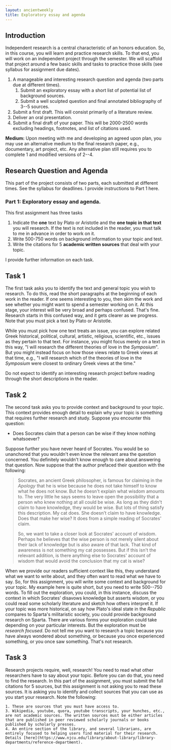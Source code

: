 ```yaml
---
layout: ancientweekly
title: Exploratory essay and agenda
---
```


## Introduction

Independent research is a central characteristic of an honors education. So, in this course, you will learn and practice research skills. To that end, you will work on an independent project through the semester. We will scaffold that project around a few basic skills and tasks to practice those skills (see syllabus for assignment due dates). 

1. A manageable and interesting research question and agenda (two parts due at different times).
	1. Submit an exploratory essay with a short list of potential list of background sources. 
	2. Submit a well sculpted question and final annotated bibliography of 3--5 sources.  
2. Submit a first draft. This will consist primarily of a literature review. 
3. Deliver an oral presentation.
4. Submit a final draft of your paper. This will be 2000-2500 words excluding headings, footnotes, and list of citations used. 

**Medium:** Upon meeting with me and developing an agreed upon plan, you may use an alternative medium to the final research paper, e.g., documentary, art project, etc. Any alternative plan  still requires you to complete 1 and modified versions of 2--4. 

## Research Question and Agenda
This part of the project consists of two parts, each submitted at different times. See the syllabus for deadlines. I provide instructions to Part 1 here.

### Part 1: Exploratory essay and agenda. 

This first assignment has three tasks

1. Indicate the **one** text by Plato or Aristotle and the **one topic in that text** you will research. If the text is not included in the reader, you must talk to me in advance in order to work on it.   
2. Write 500-750 words on background information to your topic and test.
3. Write the citations for 5 **academic written sources** that deal with your topic. 

I provide further information on each task. 

## Task 1
The first task asks you to identify the text and general topic you wish to research. To do this, read the short paragraphs at the beginning of each work in the reader. If one seems interesting to you, then skim the work and see whether you might want to spend a semester working on it. At this stage, your interest will be very broad and perhaps confused. That's fine. Research starts in this confused way, and it gets clearer as we progress. Note that you must pick a text by Plato or Aristotle. 

While you must pick how one text treats an issue, you can explore related Greek historical, political, cultural, artistic, religious, scientific, etc., issues as they pertain to that text. For instance, you might focus merely on a text in this way, "I will research the different theories of love in the *Symposium*". But you might instead focus on how those views relate to Greek views at that time, e.g., "I will research which of the theories of love in the *Symposium* were closest to ordinary Greek views at the time." 

Do not expect to identify an interesting research project before reading through the short descriptions in the reader. 

## Task 2

The second task asks you to provide context and background to your topic. This context provides enough detail to explain why your topic is something that requires further research and study. Suppose you encounter this question: 

+ Does Socrates claim that a person can be wise if they know nothing whatsoever? 

Suppose further you have never heard of Socrates. You would be so unanchored that you wouldn't even know the relevant area the question concerned. You definitely wouldn't know enough to care about answering that question. Now suppose that the author prefaced their question with the following: 

> Socrates, an ancient Greek philosopher, is famous for claiming in the *Apology* that he is wise because he does not take himself to know what he does not know. But he doesn't explain what wisdom amounts to. The very little he says seems to leave open the possibility that a person who knew nothing at all could be wise. As long as they didn't claim to have knowledge, they would be wise. But lots of thing satisfy this description. My cat does. She doesn't claim to have knowledge. Does that make her wise? It does from a simple reading of Socrates' claim. 
>
> So, we want to take a closer look at Socrates' account of wisdom. Perhaps he believes that the wise person is not merely silent about their lack of knowledge but is also aware of that lack. That kind of awareness is not something my cat possesses. But if this isn't the relevant addition, is there anything else to Socrates' account of wisdom that would avoid the conclusion that my cat is wise? 


When we provide our readers sufficient context like this, they understand what we want to write about, and they often want to read what we have to say. So, for this assignment, you will write some context and background for your topic. My example here is quite short, but you need to write 500--750 words. To fill out the exploration, you could, in this instance, discuss the context in which Socrates' disavows knowledge but asserts wisdom, or you could read some scholarly literature and sketch how others interpret it. If your topic was more historical, on say how Plato's ideal state in the *Republic* compares to Sparta's militaristic society, you could provide background research on Sparta. There are various forms your exploration could take depending on your particular interests. But the exploration must be *research focused*. Do not tell me you want to research a topic because you have always wondered about something, or because you once experienced something, or you once saw something. That's not research. 


## Task 3

Research projects require, well, research! You need to read what other researchers have to say about your topic. Before you can do that, you need to find the research. In this part of the assignment, you must submit the full citations for 5 sources, but this assignment is not asking you to read these sources. It is asking you to identify and collect sources that you can use as you start your research. Note the following: 

	1. These are sources that you must have access to. 
	3. Wikipedia, youtube, quora, youtube transcripts, your hunches, etc., are not academic sources. The written sources must be either articles that are published in peer reviewed scholarly journals or books published by scholarly presses. 
	4. An entire section of the library, and several librarians, are entirely focused to helping users find material for their research. Details [here](https://www.njcu.edu/library/about-library/library-departments/reference-department). 








